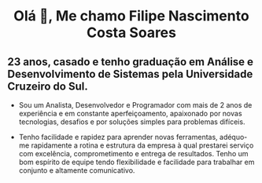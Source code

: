 <h1 align="center">Olá 👋, Me chamo Filipe Nascimento Costa Soares</h1>
<h2>23 anos, casado e tenho graduação em Análise e Desenvolvimento de Sistemas pela Universidade Cruzeiro do Sul.</h2>

- Sou um Analista, Desenvolvedor e Programador com mais de 2 anos de experiência e em constante aperfeiçoamento, apaixonado por novas tecnologias, desafios e por soluções simples para problemas difíceis. 

- Tenho facilidade e rapidez para aprender novas ferramentas, adéquo-me rapidamente a rotina e estrutura da empresa à qual prestarei serviço com excelência, comprometimento e entrega de resultados. Tenho um bom espírito de equipe tendo flexibilidade e facilidade para trabalhar em conjunto e altamente comunicativo.
